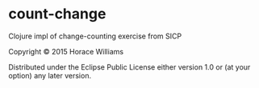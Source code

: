 # count-change

Clojure impl of change-counting exercise from SICP

Copyright © 2015 Horace Williams

Distributed under the Eclipse Public License either version 1.0 or (at
your option) any later version.
